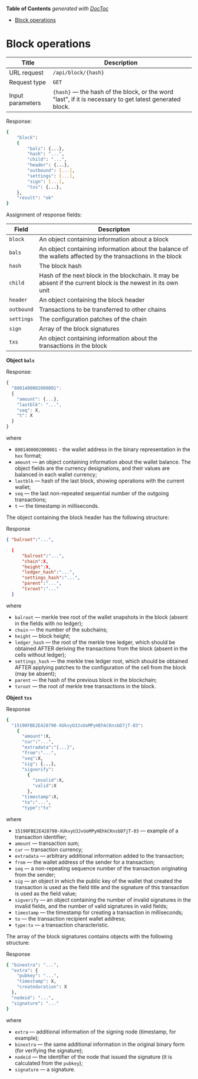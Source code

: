 <!-- START doctoc generated TOC please keep comment here to allow auto update -->
<!-- DON'T EDIT THIS SECTION, INSTEAD RE-RUN doctoc TO UPDATE -->
**Table of Contents**  *generated with [DocToc](https://github.com/thlorenz/doctoc)*

- [Block operations](#block-operations)

<!-- END doctoc generated TOC please keep comment here to allow auto update -->

# Block operations

<!-- start DOCTOC -->
<!-- end DOCTOC -->

| Title           | Description                                                                                             |
|-----------------|---------------------------------------------------------------------------------------------------------|
| URL request     | `/api/block/{hash}`                                                                                     |
| Request type    | `GET`                                                                                                   |
| Input parameters | `{hash}` — the hash of the block, or the word "last", if it is necessary to get latest generated block. |

Response:

```bash
{
    "block":
    {
        "bals": {...},
        "hash": "...",
        "child": "...",
        "header": {...},
        "outbound": [...],
        "settings": [...],
        "sign": [...],
        "txs": {...},
    },
    "result": "ok"
}
```

Assignment of response fields:

| Field      | Descripton                                                                                                    |
|------------|---------------------------------------------------------------------------------------------------------------|
| `block`    | An object containing information about a block                                                                |
| `bals`     | An object containing information about the balance of the wallets affected by the transactions in the block   |
| `hash`     | The block hash                                                                                                |
| `child`    | Hash of the next block in the blockchain. It may be absent if the current block is the newest in its own unit |
| `header`   | An object containing the block header                                                                         |
| `outbound` | Transactions to be transferred to other chains                                                                |
| `settings` | The configuration patches of the chain                                                                        |
| `sign`     | Array of the block signatures                                                                                 |
| `txs`      | An object containing information about the transactions in the block                                          |

**Object `bals`**

Response:

```javascript
{
  "8001400002000001":
  {
    "amount": {...},
    "lastblk": "...",
    "seq": Х,
    "t": Х
  }
}
```

where

- `8001400002000001` - the wallet address in the binary representation in the `hex` format;
- `amount` — an object containing information about the wallet balance. The object fields are the currency designations, and their values are balanced in each wallet currency;
- `lastblk` — hash of the last block, showing operations with the current wallet;
- `seq` — the last non-repeated sequential number of the outgoing transactions;
- `t` — the timestamp in milliseconds.

The object containing the block header has the following structure:

Response

```json
{ "balroot":"...",

  {
      "balroot":"...",
      "chain":Х,
      "height":Х,
      "ledger_hash":"...",
      "settings_hash":"...",
      "parent":"...",
      "txroot":"..."
  }
```

where

- `balroot` — merkle tree root of the wallet snapshots in the block (absent in the fields with no ledger);
- `chain` — the number of the subchains;
- `height` — block height;
- `ledger_hash` — the root of the merkle tree ledger, which should be obtained AFTER deriving the transactions from the block (absent in the cells without ledger);
- `settings_hash` — the merkle tree ledger root, which should be obtained AFTER applying patches to the configuration of the cell from the block (may be absent);
- `parent` — the hash of the previous block in the blockchain;
- `txroot` — the root of merkle tree transactions in the block.

**Object `txs`**

Response

```bash
{
  "15190FBE2E428790-XUkvyU3JvUoMPyHEhkCKnsbD7jT-03":
    {
      "amount":Х,
      "cur":"...",
      "extradata":"{...}",
      "from":"...",
      "seq":Х,
      "sig": {...},
      "sigverify":
        {
          "invalid":Х,
          "valid":Х
        },
      "timestamp":Х,
      "to":"...",
      "type":"tx"
```

where

- `15190FBE2E428790-XUkvyU3JvUoMPyHEhkCKnsbD7jT-03` — example of a transaction identifier;
- `amount` — transaction sum;
- `cur` — transaction currency;
- `extradata` — arbitrary additional information added to the transaction;
- `from` — the wallet address of the sender for a transaction;
- `seq` — a non-repeating sequence number of the transaction originating from the sender;
- `sig` — an object in which the public key of the wallet that created the transaction is used as the field title and the signature of this transaction is used as the field value;
- `sigverify` — an object containing the number of invalid signatures in the invalid fields, and the number of valid signatures in valid fields;
- `timestamp` — the timestamp for creating a transaction in milliseconds;
- `to` — the transaction recipient wallet address;
- `type:tx` — a transaction characteristic.

The array of the block signatures contains objects with the following structure:

Response

```bash
{ "binextra": "...",
  "extra": {
    "pubkey": "...",
    "timestamp": Х,
    "createduration": Х
  },
  "nodeid": "...",
  "signature": "..."
}
```

where

- `extra` — additional information of the signing node (timestamp, for example);
- `binextra` — the same additional information in the original binary form (for verifying the signature);
- `nodeid` — the identifier of the node that issued the signature (it is calculated from the `pubkey`);
- `signature` — a signature.
